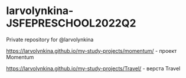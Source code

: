 # larvolynkina-JSFEPRESCHOOL2022Q2
Private repository for @larvolynkina

https://larvolynkina.github.io/my-study-projects/momentum/ - проект Momentum

https://larvolynkina.github.io/my-study-projects/Travel/ - верста Travel
